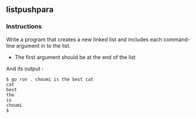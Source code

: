 ## listpushpara

### Instructions

Write a program that creates a new linked list and includes each command-line argument in to the list.

- The first argument should be at the end of the list

And its output :

```console
$ go run . choumi is the best cat
cat
best
the
is
choumi
$
```

